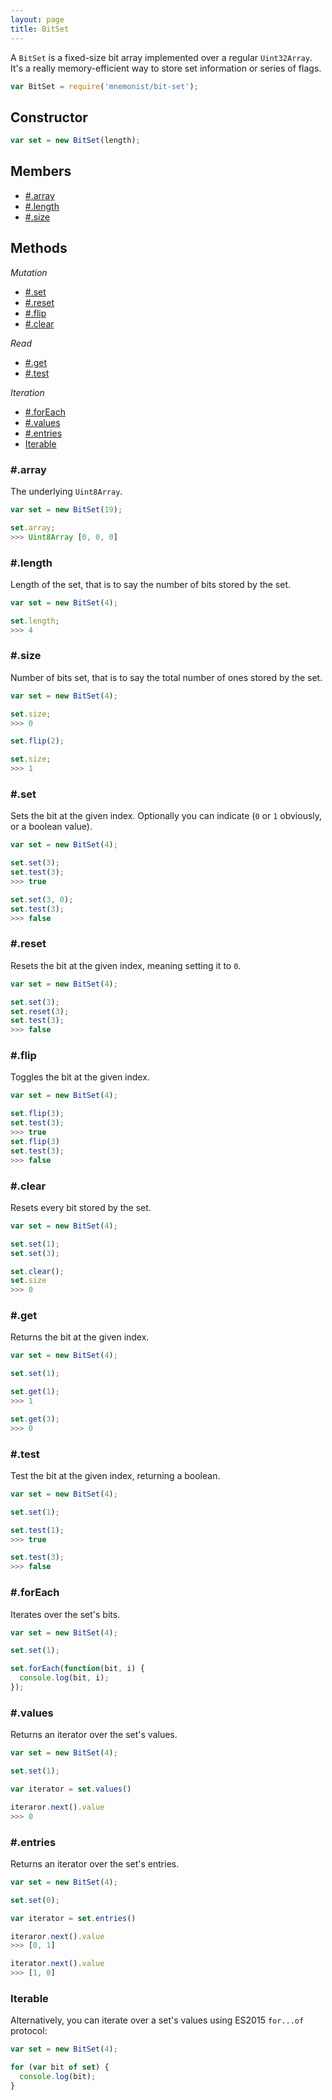 ```yaml
---
layout: page
title: BitSet
---
```


A `BitSet` is a fixed-size bit array implemented over a regular `Uint32Array`. It's a really memory-efficient way to store set information or series of flags.


```js
var BitSet = require('mnemonist/bit-set');
```

## Constructor

```js
var set = new BitSet(length);
```

## Members

* [#.array](#array)
* [#.length](#length)
* [#.size](#size)

## Methods

*Mutation*

* [#.set](#set)
* [#.reset](#reset)
* [#.flip](#flip)
* [#.clear](#clear)

*Read*

* [#.get](#get)
* [#.test](#test)

*Iteration*

* [#.forEach](#foreach)
* [#.values](#values)
* [#.entries](#entries)
* [Iterable](#iterable)

### #.array

The underlying `Uint8Array`.

```js
var set = new BitSet(19);

set.array;
>>> Uint8Array [0, 0, 0]
```

### #.length

Length of the set, that is to say the number of bits stored by the set.

```js
var set = new BitSet(4);

set.length;
>>> 4
```

### #.size

Number of bits set, that is to say the total number of ones stored by the set.

```js
var set = new BitSet(4);

set.size;
>>> 0

set.flip(2);

set.size;
>>> 1
```

### #.set

Sets the bit at the given index. Optionally you can indicate (`0` or `1` obviously, or a boolean value).

```js
var set = new BitSet(4);

set.set(3);
set.test(3);
>>> true

set.set(3, 0);
set.test(3);
>>> false
```

### #.reset

Resets the bit at the given index, meaning setting it to `0`.

```js
var set = new BitSet(4);

set.set(3);
set.reset(3);
set.test(3);
>>> false
```

### #.flip

Toggles the bit at the given index.

```js
var set = new BitSet(4);

set.flip(3);
set.test(3);
>>> true
set.flip(3)
set.test(3);
>>> false
```

### #.clear

Resets every bit stored by the set.

```js
var set = new BitSet(4);

set.set(1);
set.set(3);

set.clear();
set.size
>>> 0
```

### #.get

Returns the bit at the given index.

```js
var set = new BitSet(4);

set.set(1);

set.get(1);
>>> 1

set.get(3);
>>> 0
```

### #.test

Test the bit at the given index, returning a boolean.

```js
var set = new BitSet(4);

set.set(1);

set.test(1);
>>> true

set.test(3);
>>> false
```

### #.forEach

Iterates over the set's bits.

```js
var set = new BitSet(4);

set.set(1);

set.forEach(function(bit, i) {
  console.log(bit, i);
});
```

### #.values

Returns an iterator over the set's values.

```js
var set = new BitSet(4);

set.set(1);

var iterator = set.values()

iteraror.next().value
>>> 0
```

### #.entries

Returns an iterator over the set's entries.

```js
var set = new BitSet(4);

set.set(0);

var iterator = set.entries()

iteraror.next().value
>>> [0, 1]

iterator.next().value
>>> [1, 0]
```

### Iterable

Alternatively, you can iterate over a set's values using ES2015 `for...of` protocol:

```js
var set = new BitSet(4);

for (var bit of set) {
  console.log(bit);
}
```
